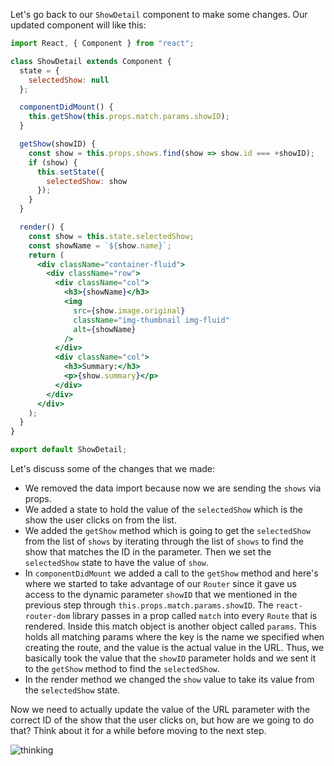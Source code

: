 Let's go back to our `ShowDetail` component to make some changes. Our updated component will like this:

```jsx
import React, { Component } from "react";

class ShowDetail extends Component {
  state = {
    selectedShow: null
  };

  componentDidMount() {
    this.getShow(this.props.match.params.showID);
  }

  getShow(showID) {
    const show = this.props.shows.find(show => show.id === +showID);
    if (show) {
      this.setState({
        selectedShow: show
      });
    }
  }

  render() {
    const show = this.state.selectedShow;
    const showName = `${show.name}`;
    return (
      <div className="container-fluid">
        <div className="row">
          <div className="col">
            <h3>{showName}</h3>
            <img
              src={show.image.original}
              className="img-thumbnail img-fluid"
              alt={showName}
            />
          </div>
          <div className="col">
            <h3>Summary:</h3>
            <p>{show.summary}</p>
          </div>
        </div>
      </div>
    );
  }
}

export default ShowDetail;
```

Let's discuss some of the changes that we made:

- We removed the data import because now we are sending the `shows` via props.
- We added a state to hold the value of the `selectedShow` which is the show the user clicks on from the list.
- We added the `getShow` method which is going to get the `selectedShow` from the list of `shows` by iterating through the list of `shows` to find the show that matches the ID in the parameter. Then we set the `selectedShow` state to have the value of `show`.
- In `componentDidMount` we added a call to the `getShow` method and here's where we started to take advantage of our `Router` since it gave us access to the dynamic parameter `showID` that we mentioned in the previous step through `this.props.match.params.showID`. The `react-router-dom` library passes in a prop called `match` into every `Route` that is rendered. Inside this match object is another object called `params`. This holds all matching params where the key is the name we specified when creating the route, and the value is the actual value in the URL. Thus, we basically took the value that the `showID` parameter holds and we sent it to the `getShow` method to find the `selectedShow`.
- In the render method we changed the `show` value to take its value from the `selectedShow` state.

Now we need to actually update the value of the URL parameter with the correct ID of the show that the user clicks on, but how are we going to do that? Think about it for a while before moving to the next step.

![thinking](https://media2.giphy.com/media/DfSXiR60W9MVq/giphy.gif)
